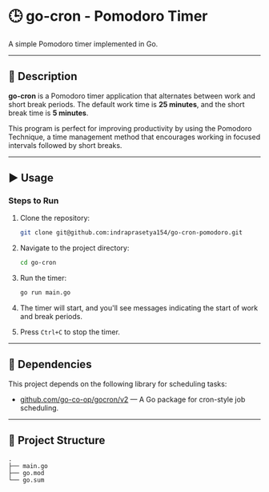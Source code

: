 # 🕒 go-cron - Pomodoro Timer

A simple Pomodoro timer implemented in Go.

---

## 📝 Description

**go-cron** is a Pomodoro timer application that alternates between work and short break periods. The default work time is **25 minutes**, and the short break time is **5 minutes**.

This program is perfect for improving productivity by using the Pomodoro Technique, a time management method that encourages working in focused intervals followed by short breaks.

---

## ▶️ Usage

### Steps to Run

1. Clone the repository:

   ```bash
   git clone git@github.com:indraprasetya154/go-cron-pomodoro.git
   ```

2. Navigate to the project directory:

   ```bash
   cd go-cron
   ```

3. Run the timer:

   ```bash
   go run main.go
   ```

4. The timer will start, and you'll see messages indicating the start of work and break periods.

5. Press `Ctrl+C` to stop the timer.

---

## 🧩 Dependencies

This project depends on the following library for scheduling tasks:

* [github.com/go-co-op/gocron/v2](https://github.com/go-co-op/gocron) — A Go package for cron-style job scheduling.

---

## 📂 Project Structure
```
.
├── main.go
├── go.mod
└── go.sum
```
